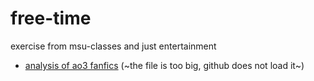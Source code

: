 # free-time
exercise from msu-classes and just entertainment
- [analysis of ao3 fanfics](https://colab.research.google.com/drive/1vHahOTbaoAALN_5Ns_x2NWH_LrMVq5r_?usp=sharing) (~the file is too big, github does not load it~)
